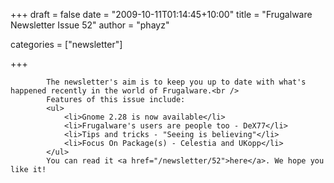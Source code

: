 
+++
draft = false
date = "2009-10-11T01:14:45+10:00"
title = "Frugalware Newsletter Issue 52"
author = "phayz"

categories = ["newsletter"]

+++

            The newsletter's aim is to keep you up to date with what's happened recently in the world of Frugalware.<br />
            Features of this issue include:
            <ul>
                <li>Gnome 2.28 is now available</li>
                <li>Frugalware's users are people too - DeX77</li>
                <li>Tips and tricks - "Seeing is believing"</li>
                <li>Focus On Package(s) - Celestia and UKopp</li>
            </ul>
            You can read it <a href="/newsletter/52">here</a>. We hope you like it!
            
        